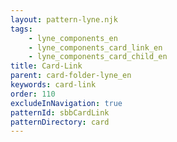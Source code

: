 ```yaml
---
layout: pattern-lyne.njk
tags: 
    - lyne_components_en
    - lyne_components_card_link_en
    - lyne_components_card_child_en
title: Card-Link
parent: card-folder-lyne_en
keywords: card-link
order: 110
excludeInNavigation: true
patternId: sbbCardLink
patternDirectory: card
---
```

